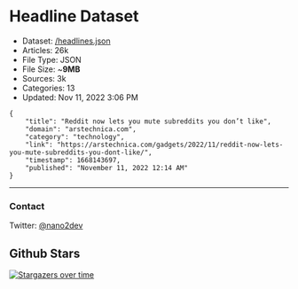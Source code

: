 # Headline Dataset

- Dataset: [/headlines.json](https://raw.githubusercontent.com/fwd/news/master/headlines.json) 
- Articles: 26k
- File Type: JSON
- File Size: ~**9MB**
- Sources: 3k
- Categories: 13
- Updated: Nov 11, 2022 3:06 PM

```
{
    "title": "Reddit now lets you mute subreddits you don’t like",
    "domain": "arstechnica.com",
    "category": "technology",
    "link": "https://arstechnica.com/gadgets/2022/11/reddit-now-lets-you-mute-subreddits-you-dont-like/",
    "timestamp": 1668143697,
    "published": "November 11, 2022 12:14 AM"
}
```

---

### Contact 

Twitter: [@nano2dev](https://twitter.com/nano2dev)

## Github Stars

[![Stargazers over time](https://starchart.cc/fwd/news.svg)](https://starchart.cc/fwd/news)
